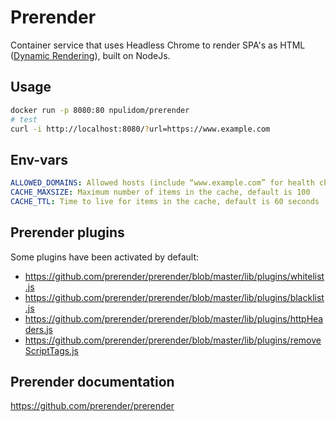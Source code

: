 # Prerender

Container service that uses Headless Chrome to render SPA's as HTML ([Dynamic Rendering](https://developers.google.com/search/docs/guides/dynamic-rendering)), built on NodeJs.

## Usage

```bash
docker run -p 8080:80 npulidom/prerender
# test
curl -i http://localhost:8080/?url=https://www.example.com

```

## Env-vars

```yml
ALLOWED_DOMAINS: Allowed hosts (include “www.example.com” for health checks)
CACHE_MAXSIZE: Maximum number of items in the cache, default is 100
CACHE_TTL: Time to live for items in the cache, default is 60 seconds
```

## Prerender plugins

Some plugins have been activated by default:

- https://github.com/prerender/prerender/blob/master/lib/plugins/whitelist.js
- https://github.com/prerender/prerender/blob/master/lib/plugins/blacklist.js
- https://github.com/prerender/prerender/blob/master/lib/plugins/httpHeaders.js
- https://github.com/prerender/prerender/blob/master/lib/plugins/removeScriptTags.js

## Prerender documentation

https://github.com/prerender/prerender
